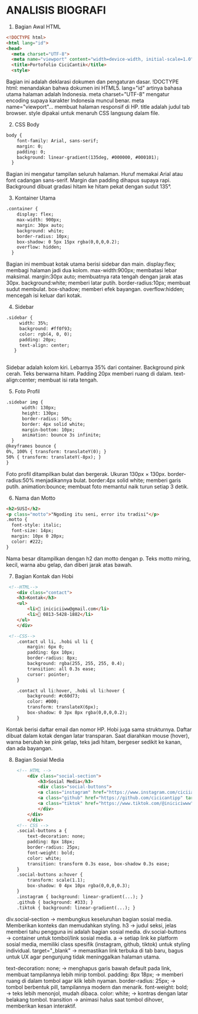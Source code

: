 # ANALISIS BIOGRAFI
1. Bagian Awal HTML
```html
<!DOCTYPE html>
<html lang="id">
<head>
  <meta charset="UTF-8">
  <meta name="viewport" content="width=device-width, initial-scale=1.0">
  <title>Portofolio CiciCantik</title>
  <style>
  ```
  Bagian ini adalah deklarasi dokumen dan pengaturan dasar.
  !DOCTYPE html: menandakan bahwa dokumen ini HTML5.
  lang="id" artinya bahasa utama halaman adalah Indonesia.
  meta charset="UTF-8" mengatur encoding supaya karakter Indonesia muncul benar.
  meta name="viewport"... membuat halaman responsif di HP.
  title adalah judul tab browser.
  style dipakai untuk menaruh CSS langsung dalam file.
  
2. CSS Body
  ```html
  body {
      font-family: Arial, sans-serif;
      margin: 0;
      padding: 0;
      background: linear-gradient(135deg, #000000, #000101);
    }
```
Bagian ini mengatur tampilan seluruh halaman.
Huruf memakai Arial atau font cadangan sans-serif.
Margin dan padding dihapus supaya rapi.
Background dibuat gradasi hitam ke hitam pekat dengan sudut 135°.

3. Kontainer Utama
  ```html
  .container {
      display: flex;
      max-width: 900px;
      margin: 30px auto;
      background: white;
      border-radius: 10px;
      box-shadow: 0 5px 15px rgba(0,0,0,0.2);
      overflow: hidden;
    }
```
Bagian ini membuat kotak utama berisi sidebar dan main.
display:flex; membagi halaman jadi dua kolom.
max-width:900px; membatasi lebar maksimal.
margin:30px auto; membuatnya rata tengah dengan jarak atas 30px.
background:white; memberi latar putih.
border-radius:10px; membuat sudut membulat.
box-shadow; memberi efek bayangan.
overflow:hidden; mencegah isi keluar dari kotak.

4. Sidebar
 ```html
 .sidebar {
      width: 35%;
      background: #ff0f93;
      color: rgb(4, 0, 0);
      padding: 20px;
      text-align: center;
    }    
   
```
Sidebar adalah kolom kiri.
Lebarnya 35% dari container.
Background pink cerah.
Teks berwarna hitam.
Padding 20px memberi ruang di dalam.
text-align:center; membuat isi rata tengah.

5. Foto Profil
  ```html
  .sidebar img {
        width: 130px;
        height: 130px;
        border-radius: 50%;
        border: 4px solid white;
        margin-bottom: 10px;
        animation: bounce 3s infinite;
    }
  @keyframes bounce {
  0%, 100% { transform: translateY(0); }
  50% { transform: translateY(-8px); }
  }
```
Foto profil ditampilkan bulat dan bergerak.
Ukuran 130px × 130px.
border-radius:50% menjadikannya bulat.
border:4px solid white; memberi garis putih.
animation:bounce; membuat foto memantul naik turun setiap 3 detik.

6. Nama dan Motto
```html
<h2>SUSI</h2>
<p class="motto">"Ngoding itu seni, error itu tradisi"</p>
.motto {
  font-style: italic;
  font-size: 14px;
  margin: 10px 0 20px;
  color: #222;
}
```
Nama besar ditampilkan dengan h2 dan motto dengan p.
Teks motto miring, kecil, warna abu gelap, dan diberi jarak atas bawah.

7. Bagian Kontak dan Hobi
```html
 <!--HTML-->
    <div class="contact">
    <h3>Kontak</h3>
    <ul>
        <li>📧 iniciciiww@gmail.com</li>
        <li>📱 0813-5428-1882</li>
    </ul>
    </div>

 <!--CSS-->
    .contact ul li, .hobi ul li {
        margin: 6px 0;
        padding: 6px 10px;
        border-radius: 8px;
        background: rgba(255, 255, 255, 0.4);
        transition: all 0.3s ease;
        cursor: pointer;
    }

    .contact ul li:hover, .hobi ul li:hover {
        background: #c60d73;
        color: #000;
        transform: translateX(6px);
        box-shadow: 0 3px 8px rgba(0,0,0,0.2);
    }
```
Kontak berisi daftar email dan nomor HP. Hobi juga sama strukturnya.
Daftar dibuat dalam kotak dengan latar transparan. Saat diarahkan mouse (hover), warna berubah ke pink gelap, teks jadi hitam, bergeser sedikit ke kanan, dan ada bayangan.

8. Bagian Sosial Media
```html
    <!-- HTML -->
        <div class="social-section">
            <h3>Sosial Media</h3>
            <div class="social-buttons">
            <a class="instagram" href="https://www.instagram.com/ciciianddays" target="_blank">Instagram</a>
            <a class="github" href="https://github.com/cicicantipp" target="_blank">GitHub</a>
            <a class="tiktok" href="https://www.tiktok.com/@iniciciwww" target="_blank">TikTok</a>
            </div>
        </div>
        </div>
    <!-- CSS -->
    .social-buttons a {
        text-decoration: none;
        padding: 8px 18px;
        border-radius: 25px;
        font-weight: bold;
        color: white;
        transition: transform 0.3s ease, box-shadow 0.3s ease;
    }
    .social-buttons a:hover {
        transform: scale(1.1);
        box-shadow: 0 4px 10px rgba(0,0,0,0.3);
    }
    .instagram { background: linear-gradient(...); }
    .github { background: #333; }
    .tiktok { background: linear-gradient(...); }
```
<!-- HTML -->
div.social-section → membungkus keseluruhan bagian sosial media. Memberikan konteks dan memudahkan styling.
h3 → judul seksi, jelas memberi tahu pengguna ini adalah bagian sosial media.
div.social-buttons → container untuk tombol/link sosial media.
a → setiap link ke platform sosial media, memiliki class spesifik (instagram, github, tiktok) untuk styling individual.
target="_blank" → memastikan link terbuka di tab baru, bagus untuk UX agar pengunjung tidak meninggalkan halaman utama.
<!-- CSS -->
text-decoration: none; → menghapus garis bawah default pada link, membuat tampilannya lebih mirip tombol.
padding: 8px 18px; → memberi ruang di dalam tombol agar klik lebih nyaman.
border-radius: 25px; → tombol berbentuk pill, tampilannya modern dan menarik.
font-weight: bold; → teks lebih menonjol, mudah dibaca.
color: white; → kontras dengan latar belakang tombol.
transition → animasi halus saat tombol dihover, memberikan kesan interaktif.


  